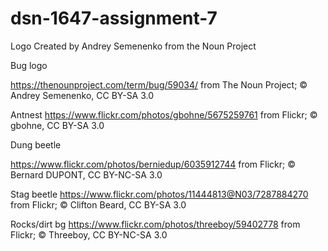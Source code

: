 # dsn-1647-assignment-7

Logo
Created by Andrey Semenenko
from the Noun Project
 
 Bug logo

 https://thenounproject.com/term/bug/59034/ from The Noun Project; © Andrey Semenenko, CC BY-SA 3.0
 
 Antnest
 https://www.flickr.com/photos/gbohne/5675259761 from Flickr; © gbohne, CC BY-SA 3.0
 
 Dung beetle

 https://www.flickr.com/photos/berniedup/6035912744 from Flickr; © Bernard DUPONT, CC BY-NC-SA 3.0

 Stag beetle
 https://www.flickr.com/photos/11444813@N03/7287884270 from Flickr; © Clifton Beard, CC BY-SA 3.0

 Rocks/dirt bg
 https://www.flickr.com/photos/threeboy/59402778 from Flickr; © Threeboy, CC BY-NC-SA 3.0